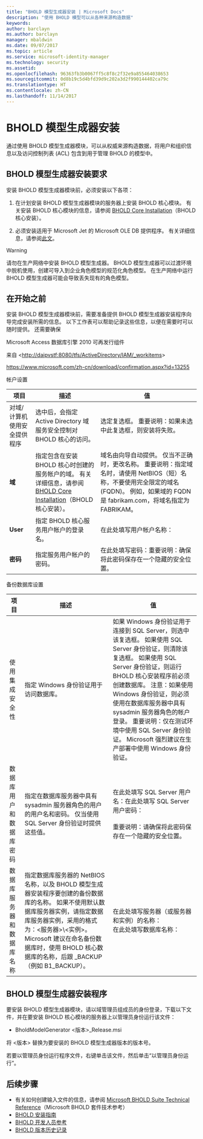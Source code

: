 ```yaml
---
title: "BHOLD 模型生成器安装 | Microsoft Docs"
description: "使用 BHOLD 模型可以从各种来源构造数据"
keywords: 
author: barclayn
ms.author: barclayn
manager: mbaldwin
ms.date: 09/07/2017
ms.topic: article
ms.service: microsoft-identity-manager
ms.technology: security
ms.assetid: 
ms.openlocfilehash: 96363fb3b0067ff5c8f8c2f32e9a855464038653
ms.sourcegitcommit: 0d8b19c5d4bfd39d9c202a3d2f990144402ca79c
ms.translationtype: HT
ms.contentlocale: zh-CN
ms.lasthandoff: 11/14/2017
---
```

# <a name="bhold-model-generator-installation"></a>BHOLD 模型生成器安装

通过使用 BHOLD 模型生成器模块，可以从权威来源构造数据，将用户和组织信息以及访问控制列表 (ACL) 包含到用于管理 BHOLD 的模型中。

## <a name="bhold-model-generator-installation-requirements"></a>BHOLD 模型生成器安装要求 

安装 BHOLD 模型生成器模块前，必须安装以下各项：

1. 在计划安装 BHOLD 模型生成器模块的服务器上安装 BHOLD 核心模块。 有关安装 BHOLD 核心模块的信息，请参阅 [BHOLD Core Installation](https://technet.microsoft.com/en-us/library/jj134095(v=ws.10).aspx)（BHOLD 核心安装）。

2. 必须安装适用于 Microsoft Jet 的 Microsoft OLE DB 提供程序。 有关详细信息，请参阅[此文](http://support.microsoft.com/kb/271908)。

>[!WARNING]
请勿在生产网络中安装 BHOLD 模型生成器。 BHOLD 模型生成器可以过渡环境中脱机使用，创建可导入到企业角色模型的规范化角色模型。 在生产网络中运行 BHOLD 模型生成器可能会导致丢失现有的角色模型。

## <a name="before-you-begin"></a>在开始之前

安装 BHOLD 模型生成器模块前，需要准备提供 BHOLD 模型生成器安装程序向导完成安装所需的信息。 以下工作表可以帮助记录这些信息，以便在需要时可以随时提供。 还需要确保

Microsoft Access 数据库引擎 2010 可再发行组件

 

来自 \<<http://daipvstf:8080/tfs/ActiveDirectory/IAM/_workitems>\>

 

<https://www.microsoft.com/zh-cn/download/confirmation.aspx?id=13255>

帐户设置

| **项目**                                    | **描述**                                                                                                                                                                                                           | **值**                                                                                                                                                                                                                                                                                                            |
|---------------------------------------------|---------------------------------------------------------------------------------------------------------------------------------------------------------------------------------------------------------------------------|----------------------------------------------------------------------------------------------------------------------------------------------------------------------------------------------------------------------------------------------------------------------------------------------------------------------|
| 对域/计算机使用安全提供程序 | 选中后，会指定 Active Directory 域服务安全控制对 BHOLD 核心的访问。                                                                                                                | 选定复选框。 重要说明：如果未选中此复选框，则安装将失败。                                                                                                                                                                                                                   |
| **域**                                  | 指定包含在安装 BHOLD 核心时创建的服务帐户的域。 有关详细信息，请参阅 [BHOLD Core Installation](https://technet.microsoft.com/en-us/library/jj134095(v=ws.10).aspx)（BHOLD 核心安装）。 | 域名由向导自动提供。 仅当不正确时，更改名称。 重要说明：指定域名时，请使用 NetBIOS（短）名称，不要使用完全限定的域名 (FQDN)。 例如，如果域的 FQDN 是 fabrikam.com，将域名指定为 FABRIKAM。 |
| **User**                                    | 指定 BHOLD 核心服务用户帐户的登录名。                                                                                                                                                          | 在此处填写用户帐户名称：                                                                                                                                                                                                                                                                                    |
| **密码**                                | 指定服务用户帐户的密码。                                                                                                                                                                       | 在此处填写密码：重要说明：确保将此密码保存在一个隐藏的安全位置。                                                                                                                                                                                                                  |

备份数据库设置

| 项目                                        | 描述                                                                                                                                                                                                                                                                                                                                                                                                                  | 值                                                                                                                                                                                                                                                                                                                                                                                                                                                                                                                                                               |
|---------------------------------------------|------------------------------------------------------------------------------------------------------------------------------------------------------------------------------------------------------------------------------------------------------------------------------------------------------------------------------------------------------------------------------------------------------------------------------|---------------------------------------------------------------------------------------------------------------------------------------------------------------------------------------------------------------------------------------------------------------------------------------------------------------------------------------------------------------------------------------------------------------------------------------------------------------------------------------------------------------------------------------------------------------------|
| 使用集成安全性                 | 指定 Windows 身份验证用于访问数据库。                                                                                                                                                                                                                                                                                                                                                        | 如果 Windows 身份验证用于连接到 SQL Server，则选中该复选框。 如果使用 SQL Server 身份验证，则清除该复选框。 如果使用 SQL Server 身份验证，则运行 BHOLD 核心安装程序前必须创建数据库。 注意：如果使用 Windows 身份验证，则必须使用在数据库服务器中具有 sysadmin 服务器角色的帐户登录。 重要说明：仅在测试环境中使用 SQL Server 身份验证。 Microsoft 强烈建议在生产部署中使用 Windows 身份验证。 |
| 数据库用户和数据库密码 | 指定在数据库服务器中具有 sysadmin 服务器角色的用户的用户名和密码。 仅当使用 SQL Server 身份验证时提供这些值。                                                                                                                                                                                                                                                  | 在此处填写 SQL Server 用户名：在此处填写 SQL Server 用户密码： </br></br> 重要说明：请确保将此密码保存在一个隐藏的安全位置。                                                                                                                                                                                                                                                                                                                                                                                                           |
| 数据库服务器和数据库名称   | 指定数据库服务器的 NetBIOS 名称，以及 BHOLD 模型生成器安装程序要创建的备份数据库的名称。 如果不使用默认数据库服务器实例，请指定数据库服务器实例，采用的格式为：\<服务器\>\\\<实例\>。  Microsoft 建议在命名备份数据库时，使用 BHOLD 核心数据库的名称，后跟 \_BACKUP（例如 B1_BACKUP）。 | 在此处填写服务器（或服务器和实例）的名称： </br> 在此处填写数据库名称：

## <a name="bhold-model-generator-setup"></a>BHOLD 模型生成器安装程序

要安装 BHOLD 模型生成器模块，请以域管理员组成员的身份登录，下载以下文件，并在要安装 BHOLD 核心模块的服务器上以管理员身份运行该文件：

- BholdModelGenerator \<版本\>\_Release.msi

将 \<版本\> 替换为要安装的 BHOLD 模型生成器版本的版本号。

若要以管理员身份运行程序文件，右键单击该文件，然后单击“以管理员身份运行”。

## <a name="next-steps"></a>后续步骤

- 有关如何创建输入文件的信息，请参阅 [Microsoft BHOLD Suite Technical Reference](https://technet.microsoft.com/en-us/library/jj134935(v=ws.10).aspx)（Microsoft BHOLD 套件技术参考）
- [BHOLD 安装指南](bhold-installation-guide.md)
- [BHOLD 开发人员参考](../reference/mim2016-bhold-developer-reference.md)
- [BHOLD 版本历史记录](../reference/version-bhold-history.md)